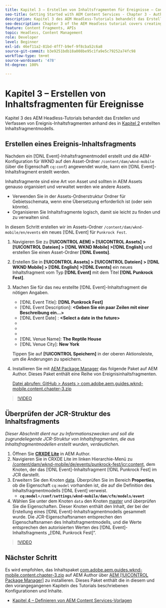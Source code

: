 ```yaml
---
title: Kapitel 3 – Erstellen von Inhaltsfragmenten für Ereignisse – Content Services
seo-title: Getting Started with AEM Content Services - Chapter 3 - Authoring Event Content Fragments
description: Kapitel 3 des AEM Headless-Tutorials behandelt das Erstellen und Verfassen von Ereignis-Inhaltsfragmenten anhand des in Kapitel 2 erstellten Inhaltsfragmentmodells.
seo-description: Chapter 3 of the AEM Headless tutorial covers creating and authoring Event Content Fragments from the Content Fragment Model created in Chapter 2.
feature: Content Fragments, APIs
topic: Headless, Content Management
role: Developer
level: Beginner
exl-id: 46ef11a2-81bd-4ff7-b9ef-9f8cba52c6a8
source-git-commit: b3e9251bdb18a008be95c1fa9e5c79252a74fc98
workflow-type: tm+mt
source-wordcount: '478'
ht-degree: 100%

---
```


# Kapitel 3 – Erstellen von Inhaltsfragmenten für Ereignisse

Kapitel 3 des AEM Headless-Tutorials behandelt das Erstellen und Verfassen von Ereignis-Inhaltsfragmenten anhand des in [Kapitel 2](./chapter-2.md) erstellten Inhaltsfragmentmodells.

## Erstellen eines Ereignis-Inhaltsfragments

Nachdem ein [!DNL Event]-Inhaltsfragmentmodell erstellt und die AEM-Konfiguration für WKND auf den Asset-Ordner `/content/dam/wknd-mobile` (über die Eigenschaft `cq:conf`) angewendet wurde, kann ein [!DNL Event]-Inhaltsfragment erstellt werden.

Inhaltsfragmente sind eine Art von Asset und sollten in AEM Assets genauso organisiert und verwaltet werden wie andere Assets.

* Verwenden Sie in der Assets-Ordnerstruktur Ordner für Gebietsschemata, wenn eine Übersetzung erforderlich ist (oder sein könnte).
* Organisieren Sie Inhaltsfragmente logisch, damit sie leicht zu finden und zu verwalten sind.

In diesem Schritt erstellen wir im Assets-Ordner `/content/dam/wknd-mobile/en/events` ein neues [!DNL Event] für `Punkrock Fest`.

1. Navigieren Sie zu **[!UICONTROL AEM] > [!UICONTROL Assets] > [!UICONTROL Dateien] > [!DNL WKND Mobile] >[!DNL English]** und erstellen Sie einen Asset-Ordner **[!DNL Events]**.
1. Erstellen Sie in **[!UICONTROL Assets] > [!UICONTROL Dateien] > [!DNL WKND Mobile] > [!DNL English] >[!DNL Events]** ein neues Inhaltsfragment vom Typ **[!DNL Event]** mit dem Titel **[!DNL Punkrock Fest]**.
1. Machen Sie für das neu erstellte [!DNL Event]-Inhaltsfragment die nötigen Angaben.

   * [!DNL Event Title]: **[!DNL Punkrock Fest]**
   * [!DNL Event Description]: **&lt;Geben Sie ein paar Zeilen mit einer Beschreibung ein...>**
   * [!DNL Event Date] : **&lt;Select a date in the future>**
   * [!DNL Event Type]: **Musik**
   * [!DNL Ticket Price]: **10**
   * [!DNL Event Image]: **/content/dam/wknd-mobile/images/tom-rogerson-574325-unsplash.jpg**
   * [!DNL Venue Name]: **The Reptile House**
   * [!DNL Venue City]: **New York**

   Tippen Sie auf **[!UICONTROL Speichern]** in der oberen Aktionsleiste, um die Änderungen zu speichern.

1. Installieren Sie mit [AEM Package Manager](http://localhost:4502/crx/packmgr/index.jsp) das folgende Paket auf AEM Author. Dieses Paket enthält eine Reihe von Ereignisinhaltsfragmenten.

   [Datei abrufen: GitHub > Assets > com.adobe.aem.guides.wknd-mobile.content.chapter-3.zip](https://github.com/adobe/aem-guides-wknd-mobile/releases/latest)

>[!VIDEO](https://video.tv.adobe.com/v/28338?quality=12&learn=on)

## Überprüfen der JCR-Struktur des Inhaltsfragments

*Dieser Abschnitt dient nur zu Informationszwecken und soll die zugrundeliegende JCR-Struktur von Inhaltsfragmenten, die aus Inhaltsfragmentmodellen erstellt wurden, verdeutlichen.*

1. Öffnen Sie **[CRXDE Lite](http://localhost:4502/crx/de/index.jsp)** in AEM Author.
1. Navigieren Sie in CRXDE Lite im linken Hierarchie-Menü zu [/content/dam/wknd-mobile/de/events/punkrock-fest/jcr:content](http://localhost:4502/crx/de/index.jsp#/content/dam/wknd-mobile/en/events/punkrock-fest/jcr:content), dem Knoten, der das [!DNL Event]-Inhaltsfragment [!DNL Punkrock Fest] im JCR darstellt.
1. Erweitern Sie den Knoten [data](http://localhost:4502/crx/de/index.jsp#/content/dam/wknd-mobile/en/events/punkrock-fest/jcr:content/data/master).
Überprüfen Sie im Bereich **Properties**, ob die Eigenschaft `cq:model` vorhanden ist, die auf die Definition des Inhaltsfragmentmodells [!DNL Event] verweist.
   * **`cq:model`**=**`/conf/settings/wknd-mobile/dam/cfm/models/event`**
1. Wählen Sie unter dem Knoten `data` den Knoten [master](http://localhost:4502/crx/de/index.jsp#/content/dam/wknd-mobile/en/events/punkrock-fest/jcr:content/data/master) und überprüfen Sie die Eigenschaften. Dieser Knoten enthält den Inhalt, der bei der Erstellung eines [!DNL Event]-Inhaltsfragmentmodells gesammelt wurde. Die JCR-Eigenschaftsnamen entsprechen den Eigenschaftsnamen des Inhaltsfragmentmodells, und die Werte entsprechen den autorisierten Werten des [!DNL Event]-Inhaltsfragments „[!DNL Punkrock Fest]“.

>[!VIDEO](https://video.tv.adobe.com/v/28356?quality=12&learn=on)

## Nächster Schritt

Es wird empfohlen, das Inhaltspaket [com.adobe.aem.guides.wknd-mobile.content.chapter-3.zip](https://github.com/adobe/aem-guides-wknd-mobile/releases/latest) auf AEM Author über [AEM [!UICONTROL Package Manager]](http://localhost:4502/crx/packmgr/index.jsp) zu installieren. Dieses Paket enthält die in diesem und den vorangegangenen Kapiteln des Tutorials beschriebenen Konfigurationen und Inhalte.

* [Kapitel 4 – Definieren von AEM Content Services-Vorlagen](./chapter-4.md)
